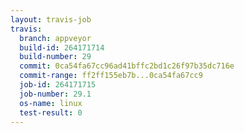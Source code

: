 ```yaml
---
layout: travis-job
travis:
  branch: appveyor
  build-id: 264171714
  build-number: 29
  commit: 0ca54fa67cc96ad41bffc2bd1c26f97b35dc716e
  commit-range: ff2ff155eb7b...0ca54fa67cc9
  job-id: 264171715
  job-number: 29.1
  os-name: linux
  test-result: 0
---
```

